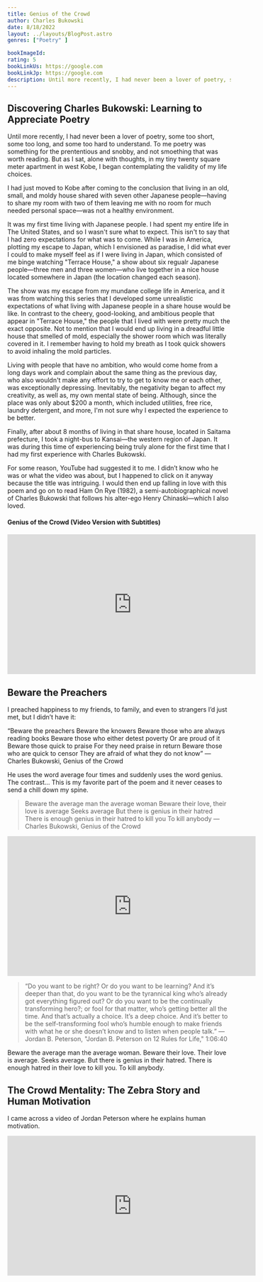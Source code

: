 ```yaml
---
title: Genius of the Crowd
author: Charles Bukowski
date: 8/18/2022
layout: ../layouts/BlogPost.astro
genres: ["Poetry" ]

bookImageId: 
rating: 5
bookLinkUs: https://google.com
bookLinkJp: https://google.com
description: Until more recently, I had never been a lover of poetry, some too short, some too long, and some too hard to understand. To me poetry was something for the prententious and snobby, and not smoething that was worth reading. But as I sat, alone with thoughts, in my tiny twenty square meter apartment in west Kobe, I began contemplating the validity of my life choices. 
---
```


## Discovering Charles Bukowski: Learning to Appreciate Poetry
Until more recently, I had never been a lover of poetry, some too short, some too long, and some too hard to understand. To me poetry was something for the prententious and snobby, and not smoething that was worth reading. But as I sat, alone with thoughts, in my tiny twenty square meter apartment in west Kobe, I began contemplating the validity of my life choices. 

I had just moved to Kobe after coming to the conclusion that living in an old, small, and moldy house shared with seven other Japanese people—having to share my room with two of them leaving me with no room for much needed personal space—was not a healthy environment. 

It was my first time living with Japanese people. I had spent my entire life in The United States, and so I wasn't sure what to expect. This isn't to say that I had zero expectations for what was to come. While I was in America, plotting my escape to Japan, which I envisioned as paradise, I did what ever I could to make myself feel as if I were living in Japan, which consisted of me binge watching "Terrace House," a show about six regualr Japanese people—three men and three women—who live together in a nice house located somewhere in Japan (the location changed each season). 

The show was my escape from my mundane college life in America, and it was from watching this series that I developed some unrealistic expectations of what living with Japanese people in a share house would be like. In contrast to the cheery, good-looking, and ambitious people that appear in "Terrace House," the people that I lived with were pretty much the exact opposite. Not to mention that I would end up living in a dreadful little house that smelled of mold, especially the shower room which was literally covered in it. I remember having to hold my breath as I took quick showers to avoid inhaling the mold particles. 

Living with people that have no ambition, who would come home from a long days work and complain about the same thing as the previous day, who also wouldn't make any effort to try to get to know me or each other, was exceptionally depressing. Inevitably, the negativity began to affect my creativity, as well as, my own mental state of being. Although, since the place was only about $200 a month, which included utilities, free rice, laundry detergent, and more, I'm not sure why I expected the experience to be better.

Finally, after about 8 months of living in that share house, located in Saitama prefecture, I took a night-bus to Kansai—the western region of Japan. It was during this time of experiencing being truly alone for the first time that I had my first experience with Charles Bukowski. 

For some reason, YouTube had suggested it to me. I didn’t know who he was or what the video was about, but I happened to click on it anyway because the title was intriguing. I would then end up falling in love with this poem and go on to read Ham On Rye (1982), a semi-autobiographical novel of Charles Bukowski that follows his alter-ego Henry Chinaski—which I also loved.

#### Genius of the Crowd (Video Version with Subtitles)
<iframe class="w-full h-auto aspect-video" width="560" height="315" src="https://www.youtube.com/embed/0doGM_6izYg" title="YouTube video player" frameborder="0" allow="accelerometer; autoplay; clipboard-write; encrypted-media; gyroscope; picture-in-picture" allowfullscreen></iframe>

## Beware the Preachers
I preached happiness to my friends, to family, and even to strangers I’d just met, but I didn’t have it:

“Beware the preachers
Beware the knowers
Beware those who are always reading books
Beware those who either detest poverty
Or are proud of it
Beware those quick to praise
For they need praise in return
Beware those who are quick to censor
They are afraid of what they do not know”
— Charles Bukowski, Genius of the Crowd

He uses the word average four times and suddenly uses the word genius. The contrast… This is my favorite part of the poem and it never ceases to send a chill down my spine. 

>Beware the average man the average woman
Beware their love, their love is average
Seeks average
But there is genius in their hatred
There is enough genius in their hatred to kill you
To kill anybody
— Charles Bukowski, Genius of the Crowd

<iframe class="w-full h-auto aspect-video" width="560" height="315" src="https://www.youtube.com/embed/-5RCmu-HuTg?start=3900" title="YouTube video player" frameborder="0" allow="accelerometer; autoplay; clipboard-write; encrypted-media; gyroscope; picture-in-picture" allowfullscreen></iframe>

>“Do you want to be right? Or do you want to be learning? And it’s deeper than that, do you want to be the tyrannical king who’s already got everything figured out? Or do you want to be the continually transforming hero?; or fool for that matter, who’s getting better all the time. And that’s actually a choice. It’s a deep choice. And it’s better to be the self-transforming fool who’s humble enough to make friends with what he or she doesn’t know and to listen when people talk.”
— Jordan B. Peterson, "Jordan B. Peterson on 12 Rules for Life," 1:06:40

Beware the average man the average woman. Beware their love. Their love is average. Seeks average.  But there is genius in their hatred. There is enough hatred in their love to kill you. To kill anybody.

## The Crowd Mentality: The Zebra Story and Human Motivation

I came across a video of Jordan Peterson where he explains human motivation.

<iframe class="w-full h-auto aspect-video" width="560" height="315" src="https://www.youtube.com/embed/0V-jF9iurHA" title="YouTube video player" frameborder="0" allow="accelerometer; autoplay; clipboard-write; encrypted-media; gyroscope; picture-in-picture" allowfullscreen></iframe>